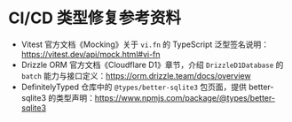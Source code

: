 # CI/CD 类型修复参考资料

- Vitest 官方文档《Mocking》关于 `vi.fn` 的 TypeScript 泛型签名说明：<https://vitest.dev/api/mock.html#vi-fn>
- Drizzle ORM 官方文档《Cloudflare D1》章节，介绍 `DrizzleD1Database` 的 `batch` 能力与接口定义：<https://orm.drizzle.team/docs/overview>
- DefinitelyTyped 仓库中的 `@types/better-sqlite3` 包页面，提供 better-sqlite3 的类型声明：<https://www.npmjs.com/package/@types/better-sqlite3>
